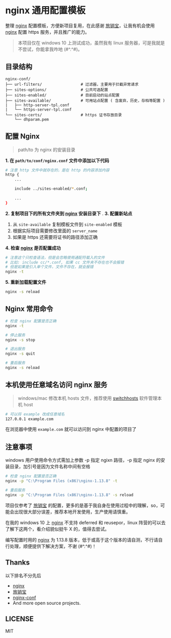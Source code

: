 # nginx 通用配置模板

整理 [nginx][nginx] 配置模板，方便新项目复用，在此感谢 [旅销宝][旅销宝]，让我有机会使用 [nginx][nginx] 配置 https 服务，并且推广的能力。

> 本项目仅在 windows 10 上测试成功，虽然我有 linux 服务器，可是我就是不尝试，你能拿我咋地 (#^.^#)。

## 目录结构

```
nginx-conf/
├── url-filters/                 # 过滤器，主要用于拦截异常请求
├── sites-options/               # 公共可选配置
├── sites-enabled/               # 目前启动的站点配置   
├── sites-available/             # 可用站点配置 ( 含废弃，历史，存档等配置 )
|   ├── http-server-tpl.conf
|   └── https-server-tpl.conf     
└── sites-certs/                 # https 证书存放目录
    └── dhparam.pem
```

## 配置 Nginx

> path/to 为 nginx 的安装目录

**1. 在 `path/to/conf/nginx.conf` 文件中添加以下代码**

```bash
# 注意 http 文件中就存在的，是在 http 的内容添加内容
http {
	...

	include ../sites-enabled/*.conf;
	
	...
}
```

**2. 复制项目下的所有文件夹到 [nginx][nginx] 安装目录下**
.
**3. 配置新站点**

 1. 从 `site-available` 复制模板文件到 `site-enabled` 模板
 2. 根据实际项目需要修改里面的 `server_name`
 3. 如果是 https 还需要将证书的路径添加正确

**4. 检查 [nginx][nginx] 是否配置成功**

```bash
# 注意这个只检查语法，但是会忽略使用通配符载入的文件
# 比如: include cc/*.conf, 如果 cc 文件夹不存在也不会报错
# 但是如果是引入单个文件，文件不存在，就会报错
nginx -t
```

**5. 重新加载配置文件**

```bash
nginx -s reload
```

## Nginx 常用命令

```bash
# 检查 nginx 配置是否正确
nginx -t

# 停止服务
nginx -s stop

# 退出服务
nginx -s quit

# 重启服务
nginx -s reload
```

## 本机使用任意域名访问 nginx 服务

> windows/mac 修改本机 hosts 文件，推荐使用 [switchhosts][switchhosts] 软件管理本机 host

```bash
# 可以将 example 改成任意域名
127.0.0.1 example.com
```

在浏览器中使用 `example.com` 就可以访问到 nginx 中配置的项目了

## 注意事项

windows 用户使用命令方式需加上参数 -p 指定 ngixn 路径，-p 指定 nginx 的安装目录，加引号是因为文件名称中间有空格

```bash
# 检查 nginx 配置是否正确
nginx -p "C:\Program Files (x86)\nginx-1.13.8" -t

# 重启服务
nginx -p "C:\Program Files (x86)\nginx-1.13.8" -s reload
```

项目仅参考了 [旅销宝][旅销宝] 的配置，更多的是基于我自身在使用过程中的理解，so，可能会出现很大部分误差，推荐本地开发使用，生产使用请慎重。

在我的 windows 10 上 [nginx][nginx] 不支持 deferred 和 reusepor，linux 阵营的可以去了解下这两个，看介绍貌似挺牛 X 的，值得去尝试。

编写配置时用的 [nginx][nginx] 为 1.13.8 版本，低于或高于这个版本的请自测，不行请自行处理，顺便提供下解决方案，不谢 (#^.^#)！


## Thanks

以下排名不分先后

- [nginx][nginx]
- [旅销宝][旅销宝]
- [nginx-conf][nginx-conf]
- And more open source projects.

## LICENSE

MIT

[旅销宝]: https://www.lxiaobao.com/
[nginx]: http://nginx.org/
[nginx-conf]: https://github.com/carlbennett/nginx-conf
[switchhosts]: https://github.com/oldj/SwitchHosts
